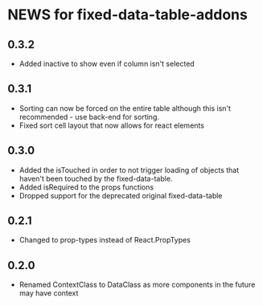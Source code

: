 # NEWS for fixed-data-table-addons

## 0.3.2
- Added inactive to show even if column isn't selected

## 0.3.1
- Sorting can now be forced on the entire table although this isn't recommended - use back-end for sorting.
- Fixed sort cell layout that now allows for react elements

## 0.3.0
- Added the isTouched in order to not trigger loading of objects that haven't been
touched by the fixed-data-table.
- Added isRequired to the props functions
- Dropped support for the deprecated original fixed-data-table

## 0.2.1

- Changed to prop-types instead of React.PropTypes

## 0.2.0

- Renamed ContextClass to DataClass as more components in the future may have context
